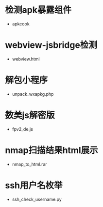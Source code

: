 # 检测apk暴露组件
- apkcook

# webview-jsbridge检测
- webview.html

# 解包小程序
- unpack_wxapkg.php

# 数美js解密版
- fpv2_de.js

# nmap扫描结果html展示
- nmap_to_html.rar

# ssh用户名枚举
- ssh_check_username.py
